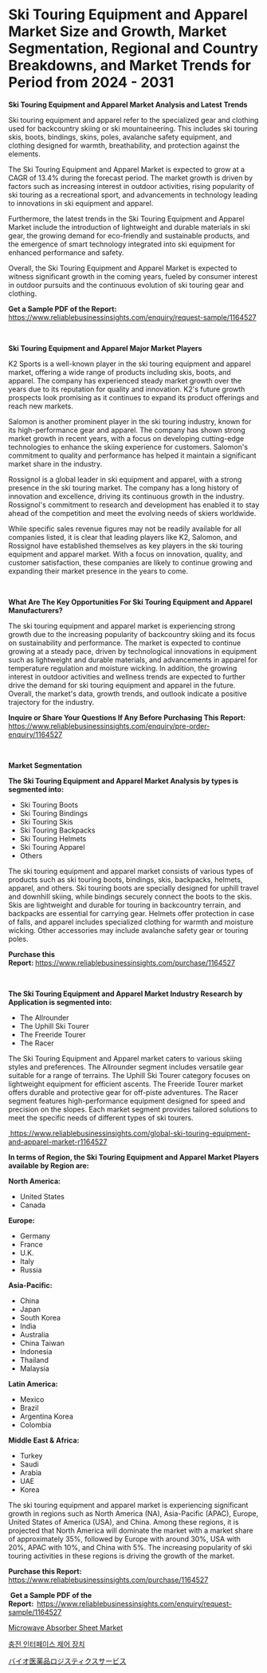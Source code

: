 <p><h1>Ski Touring Equipment and Apparel Market Size and Growth, Market Segmentation, Regional and Country Breakdowns, and Market Trends for Period from 2024 -  2031</h1></p><p><strong>Ski Touring Equipment and Apparel Market Analysis and Latest Trends</strong></p>
<p><p>Ski touring equipment and apparel refer to the specialized gear and clothing used for backcountry skiing or ski mountaineering. This includes ski touring skis, boots, bindings, skins, poles, avalanche safety equipment, and clothing designed for warmth, breathability, and protection against the elements.</p><p>The Ski Touring Equipment and Apparel Market is expected to grow at a CAGR of 13.4% during the forecast period. The market growth is driven by factors such as increasing interest in outdoor activities, rising popularity of ski touring as a recreational sport, and advancements in technology leading to innovations in ski equipment and apparel.</p><p>Furthermore, the latest trends in the Ski Touring Equipment and Apparel Market include the introduction of lightweight and durable materials in ski gear, the growing demand for eco-friendly and sustainable products, and the emergence of smart technology integrated into ski equipment for enhanced performance and safety.</p><p>Overall, the Ski Touring Equipment and Apparel Market is expected to witness significant growth in the coming years, fueled by consumer interest in outdoor pursuits and the continuous evolution of ski touring gear and clothing.</p></p>
<p><strong>Get a Sample PDF of the Report:&nbsp;</strong> <a href="https://www.reliablebusinessinsights.com/enquiry/request-sample/1164527">https://www.reliablebusinessinsights.com/enquiry/request-sample/1164527</a></p>
<p>&nbsp;</p>
<p><strong>Ski Touring Equipment and Apparel Major Market Players</strong></p>
<p><p>K2 Sports is a well-known player in the ski touring equipment and apparel market, offering a wide range of products including skis, boots, and apparel. The company has experienced steady market growth over the years due to its reputation for quality and innovation. K2's future growth prospects look promising as it continues to expand its product offerings and reach new markets.</p><p>Salomon is another prominent player in the ski touring industry, known for its high-performance gear and apparel. The company has shown strong market growth in recent years, with a focus on developing cutting-edge technologies to enhance the skiing experience for customers. Salomon's commitment to quality and performance has helped it maintain a significant market share in the industry.</p><p>Rossignol is a global leader in ski equipment and apparel, with a strong presence in the ski touring market. The company has a long history of innovation and excellence, driving its continuous growth in the industry. Rossignol's commitment to research and development has enabled it to stay ahead of the competition and meet the evolving needs of skiers worldwide.</p><p>While specific sales revenue figures may not be readily available for all companies listed, it is clear that leading players like K2, Salomon, and Rossignol have established themselves as key players in the ski touring equipment and apparel market. With a focus on innovation, quality, and customer satisfaction, these companies are likely to continue growing and expanding their market presence in the years to come.</p></p>
<p>&nbsp;</p>
<p><strong>What Are The Key Opportunities For Ski Touring Equipment and Apparel Manufacturers?</strong></p>
<p><p>The ski touring equipment and apparel market is experiencing strong growth due to the increasing popularity of backcountry skiing and its focus on sustainability and performance. The market is expected to continue growing at a steady pace, driven by technological innovations in equipment such as lightweight and durable materials, and advancements in apparel for temperature regulation and moisture wicking. In addition, the growing interest in outdoor activities and wellness trends are expected to further drive the demand for ski touring equipment and apparel in the future. Overall, the market's data, growth trends, and outlook indicate a positive trajectory for the industry.</p></p>
<p><strong>Inquire or Share Your Questions If Any Before Purchasing This Report:</strong> <a href="https://www.reliablebusinessinsights.com/enquiry/pre-order-enquiry/1164527">https://www.reliablebusinessinsights.com/enquiry/pre-order-enquiry/1164527</a></p>
<p>&nbsp;</p>
<p><strong>Market Segmentation</strong></p>
<p><strong>The Ski Touring Equipment and Apparel Market Analysis by types is segmented into:</strong></p>
<p><ul><li>Ski Touring Boots</li><li>Ski Touring Bindings</li><li>Ski Touring Skis</li><li>Ski Touring Backpacks</li><li>Ski Touring Helmets</li><li>Ski Touring Apparel</li><li>Others</li></ul></p>
<p><p>The ski touring equipment and apparel market consists of various types of products such as ski touring boots, bindings, skis, backpacks, helmets, apparel, and others. Ski touring boots are specially designed for uphill travel and downhill skiing, while bindings securely connect the boots to the skis. Skis are lightweight and durable for touring in backcountry terrain, and backpacks are essential for carrying gear. Helmets offer protection in case of falls, and apparel includes specialized clothing for warmth and moisture wicking. Other accessories may include avalanche safety gear or touring poles.</p></p>
<p><strong>Purchase this Report:&nbsp;</strong><a href="https://www.reliablebusinessinsights.com/purchase/1164527">https://www.reliablebusinessinsights.com/purchase/1164527</a></p>
<p>&nbsp;</p>
<p><strong>The Ski Touring Equipment and Apparel Market Industry Research by Application is segmented into:</strong></p>
<p><ul><li>The Allrounder</li><li>The Uphill Ski Tourer</li><li>The Freeride Tourer</li><li>The Racer</li></ul></p>
<p><p>The Ski Touring Equipment and Apparel market caters to various skiing styles and preferences. The Allrounder segment includes versatile gear suitable for a range of terrains. The Uphill Ski Tourer category focuses on lightweight equipment for efficient ascents. The Freeride Tourer market offers durable and protective gear for off-piste adventures. The Racer segment features high-performance equipment designed for speed and precision on the slopes. Each market segment provides tailored solutions to meet the specific needs of different types of ski tourers.</p></p>
<p><a href="https://www.reliablebusinessinsights.com/global-ski-touring-equipment-and-apparel-market-r1164527">&nbsp;https://www.reliablebusinessinsights.com/global-ski-touring-equipment-and-apparel-market-r1164527</a></p>
<p><strong>In terms of Region, the Ski Touring Equipment and Apparel Market Players available by Region are:</strong></p>
<p>
    <p> <strong> North America: </strong>
        <ul>
            <li>United States</li>
            <li>Canada</li>
        </ul>
        </p> 
    <p> <strong> Europe: </strong>
        <ul>
            <li>Germany</li>
            <li>France</li>
            <li>U.K.</li>
            <li>Italy</li>
            <li>Russia</li>
        </ul>
        </p> 
    <p> <strong> Asia-Pacific: </strong>
        <ul>
            <li>China</li>
            <li>Japan</li>
            <li>South Korea</li>
            <li>India</li>
            <li>Australia</li>
            <li>China Taiwan</li>
            <li>Indonesia</li>
            <li>Thailand</li>
            <li>Malaysia</li>
        </ul>
        </p> 
    <p> <strong> Latin America: </strong>
        <ul>
            <li>Mexico</li>
            <li>Brazil</li>
            <li>Argentina Korea</li>
            <li>Colombia</li>
        </ul>
        </p> 
    <p> <strong> Middle East & Africa: </strong>
        <ul>
            <li>Turkey</li>
            <li>Saudi</li>
            <li>Arabia</li>
            <li>UAE</li>
            <li>Korea</li>
        </ul>
    </p>
    </p>
<p><p>The ski touring equipment and apparel market is experiencing significant growth in regions such as North America (NA), Asia-Pacific (APAC), Europe, United States of America (USA), and China. Among these regions, it is projected that North America will dominate the market with a market share of approximately 35%, followed by Europe with around 30%, USA with 20%, APAC with 10%, and China with 5%. The increasing popularity of ski touring activities in these regions is driving the growth of the market.</p></p>
<p><strong>Purchase this Report: </strong><a href="https://www.reliablebusinessinsights.com/purchase/1164527">https://www.reliablebusinessinsights.com/purchase/1164527</a></p>
<p>&nbsp;<strong>Get a Sample PDF of the Report:&nbsp;&nbsp;</strong><a href="https://www.reliablebusinessinsights.com/enquiry/request-sample/1164527">https://www.reliablebusinessinsights.com/enquiry/request-sample/1164527</a></p>
<p><strong></strong></p>
<p><p><a href="https://github.com/marloy8/Market-Research-Report-List-5/blob/main/microwave-absorber-sheet-market.md">Microwave Absorber Sheet Market</a></p><p><a href="https://medium.com/@mehereenadusoye/%EA%B8%80%EB%A1%9C%EB%B2%8C-%EC%B6%A9%EC%A0%84-%EC%9D%B8%ED%84%B0%ED%8E%98%EC%9D%B4%EC%8A%A4-%EC%A0%9C%EC%96%B4-%EC%9E%A5%EC%B9%98-%EC%8B%9C%EC%9E%A5%EC%9D%80-2024%EB%85%84%EB%B6%80%ED%84%B0-2031%EB%85%84%EA%B9%8C%EC%A7%80%EC%9D%98-%EA%B8%B0%EA%B0%84-%EB%8F%99%EC%95%88-%EC%9D%98-cagr%EB%A1%9C-%EC%84%B1%EC%9E%A5%ED%95%A0-%EA%B2%83%EC%9C%BC%EB%A1%9C-%EC%98%88%EC%83%81%EB%90%A9%EB%8B%88%EB%8B%A4-53171da9466e">충전 인터페이스 제어 장치</a></p><p><a href="https://medium.com/@kamdeall7845/%E3%83%90%E3%82%A4%E3%82%AA%E8%A3%BD%E8%96%AC%E7%89%A9%E6%B5%81%E3%82%B5%E3%83%BC%E3%83%93%E3%82%B9%E5%B8%82%E5%A0%B4%E3%81%AE%E8%A6%8F%E6%A8%A1-%E3%82%B7%E3%82%A7%E3%82%A2%E3%81%8A%E3%82%88%E3%81%B3%E3%83%88%E3%83%AC%E3%83%B3%E3%83%89%E5%88%86%E6%9E%90%E3%83%AC%E3%83%9D%E3%83%BC%E3%83%88-%E6%9C%80%E7%B5%82%E5%88%A9%E7%94%A8%E5%9C%B0-%E8%88%AA%E7%A9%BA%E8%BC%B8%E9%80%81-%E6%B5%B7%E4%B8%8A%E8%BC%B8%E9%80%81-%E3%83%AD%E3%83%BC%E3%83%89-%E3%82%B7%E3%83%83%E3%83%94%E3%83%B3%E3%82%B0-%E9%89%84%E9%81%93%E8%BC%B8%E9%80%81-%E3%81%9D%E3%81%AE%E4%BB%96-%E5%8E%9F%E6%96%99%E5%88%A5-2031%E5%B9%B4%E3%81%BE%E3%81%A7%E3%81%AE%E4%BA%88%E6%B8%AC%E3%81%AB%E3%81%A4%E3%81%84%E3%81%A6-ec65a8bfd46c">バイオ医薬品ロジスティクスサービス</a></p></p>